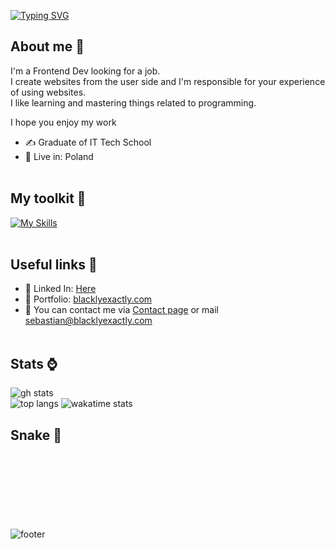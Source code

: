 [![Typing SVG](https://readme-typing-svg.demolab.com?font=Fira+Code&pause=1000&color=FF63CE&width=435&lines=Hello%2C+I'm+Sebastian;Frontend+Developer;Sourcepawn+hater;NextJS+enthusiast)](https://git.io/typing-svg)

## About me 👤

I'm a Frontend Dev looking for a job.<br>
I create websites from the user side and I'm responsible for your experience of using websites.<br>
I like learning and mastering things related to programming.<br>

I hope you enjoy my work

- ✍ Graduate of IT Tech School
- 🏡 Live in: Poland
<br/><br/>

## My toolkit 🔨

[![My Skills](https://skillicons.dev/icons?i=html,css,js,ts,react,next,gatsby,tailwind,styledcomponents,sass,vscode,linux,figma)](https://skillicons.dev)
<br/><br/>

## Useful links 📄

- 👷 Linked In: <a href="https://www.linkedin.com/in/sebastian-matkowski-305b9b1b6/">Here</a>
- 🎨 Portfolio: <a href="https://blacklyexactly.com">blacklyexactly.com</a>
- 📨 You can contact me via <a href="https://blacklyexactly.com/contact">Contact page</a> or mail <a href="mailto:sebastian@blacklyexactly.com">sebastian@blacklyexactly.com</a>
<br/><br/>

## Stats ⌚
<span>
  <img src="https://readme-stats-six-zeta.vercel.app/api?username=BlacKlyExactly&show_icons=true&theme=synthwave&layout=compact&hide=prs&card_width=800" alt="gh stats">
</span>

<div>
  <span>
    <img src="https://readme-stats-six-zeta.vercel.app/api/top-langs/?username=BlacKlyExactly&theme=synthwave&layout=compact&langs_count=6line_height=50" alt="top langs">
  </span>
  <span>
    <img src="https://github-readme-stats.vercel.app/api/wakatime/?username=BlacKlyExactly&theme=synthwave&layout=compact&langs_count=6&v=2" alt="wakatime stats">
  </span>
</div>

## Snake 🐍

<img style="margin-top: 120px;" src="https://raw.githubusercontent.com/trinib/trinib/snake/github-contribution-grid-snake-dark.svg" alt="footer">

